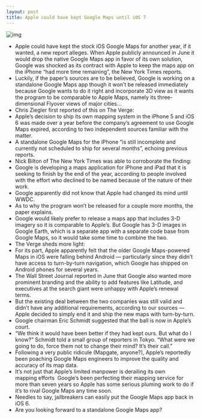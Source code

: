 ```yaml
---
layout: post
title: Apple could have kept Google Maps until iOS 7
---
```

![img](http://media.idownloadblog.com/wp-content/uploads/2012/06/iOS-6-Maps-local-search-e1348487616747.jpg)
* Apple could have kept the stock iOS Google Maps for another year, if it wanted, a new report alleges. When Apple publicly announced in June it would drop the native Google Maps app in favor of its own solution, Google was shocked as its contract with Apple to keep the maps app on the iPhone “had more time remaining”, the New York Times reports.
* Luckily, if the paper’s sources are to be believed, Google is working on a standalone Google Maps app though it won’t be released immediately because Google wants to do it right and incorporate 3D view as it wants the program to be comparable to Apple Maps, namely its three-dimensional Flyover views of major cities…
* Chris Ziegler first reported of this on The Verge:
* Apple’s decision to ship its own mapping system in the iPhone 5 and iOS 6 was made over a year before the company’s agreement to use Google Maps expired, according to two independent sources familiar with the matter.
* A standalone Google Maps for the iPhone “is still incomplete and currently not scheduled to ship for several months”, echoing previous reports.
* Nick Bilton of The New York Times was able to corroborate the finding:
* Google is developing a maps application for iPhone and iPad that it is seeking to finish by the end of the year, according to people involved with the effort who declined to be named because of the nature of their work.
* Google apparently did not know that Apple had changed its mind until WWDC.
* As to why the program won’t be released for a couple more months, the paper explains.
* Google would likely prefer to release a maps app that includes 3-D imagery so it is comparable to Apple’s. But Google has 3-D images in Google Earth, which is a separate app with a separate code base from Google Maps, so it would take some time to combine the two.
* The Verge sheds more light:
* For its part, Apple apparently felt that the older Google Maps-powered Maps in iOS were falling behind Android — particularly since they didn’t have access to turn-by-turn navigation, which Google has shipped on Android phones for several years.
* The Wall Street Journal reported in June that Google also wanted more prominent branding and the ability to add features like Latitude, and executives at the search giant were unhappy with Apple’s renewal terms.
* But the existing deal between the two companies was still valid and didn’t have any additional requirements, according to our sources — Apple decided to simply end it and ship the new maps with turn-by-turn.
* Google chairman Eric Schmidt suggested that the ball is now in Apple’s court.
* “We think it would have been better if they had kept ours. But what do I know?” Schmidt told a small group of reporters in Tokyo. “What were we going to do, force them not to change their mind? It’s their call.”
* Following a very public ridicule (Mapgate, anyone?), Apple’s reportedly been poaching Google Maps engineers to improve the quality and accuracy of its map data.
* It’s not just that Apple’s limited manpower is derailing its own mapping efforts  Google’s been perfecting their mapping service for more than seven years so Apple has some serious pluming work to do if it’s to rival Google Maps any time soon.
* Needles to say, jailbreakers can easily put the Google Maps app back in iOS 6.
* Are you looking forward to a standalone Google Maps app?

